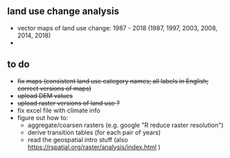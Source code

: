 ## land use change analysis

- vector maps of land use change: 1987 - 2018 (1987, 1997,  2003, 2008, 2014, 2018)
-

## to do 

- ~~fix maps (consistent land use category names; all labels in English; correct versions of maps)~~
- ~~upload DEM values~~
- ~~upload raster versions of land use ?~~
- fix excel file with climate info
- figure out how to:
    - aggregate/coarsen rasters (e.g. google "R reduce raster resolution")
	- derive transition tables (for each pair of years)
	- read the geospatial intro stuff (also https://rspatial.org/raster/analysis/index.html )
